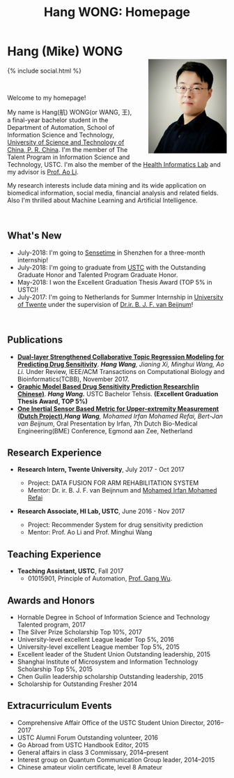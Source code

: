 ﻿---
layout: default
section: home
title: "Hang WONG: Homepage"
---
<img src="static/info/profile.jpg" class="img-thumbnail" width="180px" style="float:right; margin-left:30px; margin-top:35px; margin-bottom:10px;">

# Hang (Mike) WONG
{% include social.html %}

&nbsp;

Welcome to my homepage! 

My name is Hang(航) WONG(or WANG, 王), a final-year bachelor student in the Department of Automation, School of Information Science and Technology, [University of Science and Technology of China, P. R. China](http://www.ustc.edu.cn/). I'm the member of The Talent Program in Information Science and Technology, USTC. I'm also the member of the [Health Informatics Lab](http://bioinformatics.ustc.edu.cn/) and my advisor is [Prof. Ao Li](http://bioinformatics.ustc.edu.cn/teams.html).

My research interests include data mining and its wide application on biomedical information, social media, financial analysis and related fields. Also I'm thrilled about Machine Learning and Artificial Intelligence.

&nbsp;

## What's New
  *  July-2018:  I'm going to [Sensetime](https://www.sensetime.com) in Shenzhen for a three-month internship!
  *  July-2018:  I'm going to graduate from [USTC](http://www.ustc.edu.cn/) with the Outstanding Graduate Honor and Talented Program Graduate Honor.
  * May-2018:  I won the Excellent Graduation Thesis Award (TOP 5% in USTC)!
  * July-2017:  I'm going to Netherlands for Summer Internship in [University of Twente](https://www.utwente.nl/en/) under the supervision of [Dr.ir. B. J. F. van Beijnum](https://www.utwente.nl/en/eemcs/bss/people/staff/bert_jan_vanbeijnum/%20)!

&nbsp;

## Publications
  * **[Dual-layer Strengthened Collaborative Topic Regression Modeling for Predicting Drug Sensitivity](static/papers/17-dsctr.pdf)**. *__Hang Wang__, Jianing Xi, Minghui Wang, Ao Li.* Under Review, IEEE/ACM Transactions on Computational Biology and Bioinformatics(TCBB), November 2017.	
  * **[Graphic Model Based Drug Sensitivity Prediction Research(in Chinese)](static/papers/18-thesis.pdf)**. *__Hang Wang.__* USTC Bachelor Tehsis. **(Excellent Graduation Thesis Award, TOP 5%)**
  * **[One Inertial Sensor Based Metric for Upper-extremity Measurement (Dutch Project)](static/papers/17-tnsre.pdf)**,*__Hang Wang__, Mohamed Irfan Mohamed Refai, Bert-Jan van Beijnum*, Oral Presentation by Irfan, 7th Dutch Bio-Medical Engineering(BME)  Conference, Egmond aan Zee, Netherland


## Research Experience
  * **Research Intern, Twente University**, July 2017 - Oct 2017
	* Project: DATA FUSION FOR ARM REHABILITATION SYSTEM
	* Mentor:  Dr. ir. B. J. F. van Beijnnum and [Mohamed Irfan Mohamed Refai](https://www.linkedin.com/in/mrmirfan/)

  * **Research Associate, HI Lab, USTC**, June 2016 - Nov 2017
    * Project: Recommender System for drug sensitivity prediction
    * Mentor:  Prof. Ao Li and Prof. Minghui Wang



## Teaching Experience
  * **Teaching Assistant, USTC**, Fall 2017
    * 01015901, Principle of Automation, [Prof. Gang Wu](http://iia.ustc.edu.cn/iia/?p=33).


## Awards and Honors
 * Hornable Degree in School of Information Science and Technology Talented program, 2017
 * The Silver Prize Scholarship Top 10%, 2017
 * University-level excellent League leader Top 5%, 2016
 * University-level excellent League member Top 5%, 2015
 * Excellent leader of the Student Union Outstanding leadership, 2015
 * Shanghai Institute of Microsystem and Information Technology Scholarship Top 5%, 2015
 * Chen Guilin leadership scholarship Outstanding leadership, 2015
 * Scholarship for Outstanding Fresher 2014


## Extracurriculum Events
 * Comprehensive Affair Office of the USTC Student Union Director, 2016–2017
 * USTC Alumni Forum Outstanding volunteer, 2016
 * Go Abroad from USTC Handbook Editor, 2015
 * General affairs in class 3 Commissary, 2014–present
 * Interest group on Quantum Communication Group leader, 2014–2015
 * Chinese amateur violin certificate, level 8 Amateur
